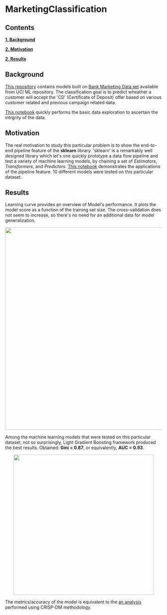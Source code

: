 # MarketingClassification

## Contents

[**1. Background**](#background)

[**2. Motivation**](#motivation)

[**2. Results**](#results)

## <a name="background">Background</a>

[This repository](https://nbviewer.jupyter.org/github/des137/MarketingClassification/blob/master/Model.ipynb) contains models built on [Bank Marketing Data set](http://archive.ics.uci.edu/ml/datasets/Bank+Marketing) available from UCI ML repository. The classification goal is to predict wheather a customer will accept the 'CD' (Certificate of Deposit) offer based on various customer related and previous campaign related data.

[This notebook](https://nbviewer.jupyter.org/github/des137/MarketingClassification/blob/master/eda.ipynb) quickly performs the basic data exploration to ascertain the intrgrity of the data.

## <a name="motivation">Motivation</a>
The real motivation to study this particular problem is to show the end-to-end pipeline feature of the **sklearn** library. 
'sklearn' is a remarkably well designed library which let's one quickly prototype a data flow pipeline and test a variety of machine learning models, by chaining a set of *Estimators*, *Transformers*, and *Predictors*. [This notebook](https://nbviewer.jupyter.org/github/des137/MarketingClassification/blob/master/Model.ipynb) demonstrates the applications of the pipeline feature. 10 different models were tested on this particular dataset.

## <a name="results">Results</a>

Learning curve provides an overview of Model's performance. It plots the model score as a function of the training set size.
The cross-validation does not seem to increase, so there's no need for an additional data for model generalization.

<p align="center">
  <img src="https://github.com/des137/MarketingClassification/blob/master/images/learn_curve.png" width="650">
</p>

Among the machine learning models that were tested on this particular dataset, not so surprisingly, Light Gradient Boosting framework produced the best results. Obtained: **Gini = 0.87**, or equivalently, **AUC = 0.93**. 

<p align="center">
  <img src="https://github.com/des137/MarketingClassification/blob/master/images/roc_auc.png" width="450">
</p>

The metrics/accuracy of the model is equivalent to the [an analysis](https://core.ac.uk/download/pdf/55616194.pdf) performed using CRISP-DM methodology.

